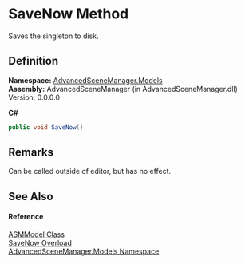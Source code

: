 # SaveNow Method


Saves the singleton to disk.



## Definition
**Namespace:** <a href="N_AdvancedSceneManager_Models">AdvancedSceneManager.Models</a>  
**Assembly:** AdvancedSceneManager (in AdvancedSceneManager.dll) Version: 0.0.0.0

**C#**
``` C#
public void SaveNow()
```



## Remarks
Can be called outside of editor, but has no effect.

## See Also


#### Reference
<a href="T_AdvancedSceneManager_Models_ASMModel">ASMModel Class</a>  
<a href="Overload_AdvancedSceneManager_Models_ASMModel_SaveNow">SaveNow Overload</a>  
<a href="N_AdvancedSceneManager_Models">AdvancedSceneManager.Models Namespace</a>  
